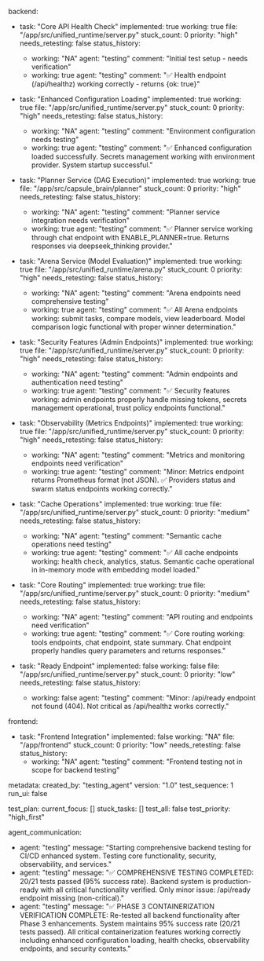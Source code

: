 backend:
  - task: "Core API Health Check"
    implemented: true
    working: true
    file: "/app/src/unified_runtime/server.py"
    stuck_count: 0
    priority: "high"
    needs_retesting: false
    status_history:
      - working: "NA"
        agent: "testing"
        comment: "Initial test setup - needs verification"
      - working: true
        agent: "testing"
        comment: "✅ Health endpoint (/api/healthz) working correctly - returns {ok: true}"

  - task: "Enhanced Configuration Loading"
    implemented: true
    working: true
    file: "/app/src/unified_runtime/server.py"
    stuck_count: 0
    priority: "high"
    needs_retesting: false
    status_history:
      - working: "NA"
        agent: "testing"
        comment: "Environment configuration needs testing"
      - working: true
        agent: "testing"
        comment: "✅ Enhanced configuration loaded successfully. Secrets management working with environment provider. System startup successful."

  - task: "Planner Service (DAG Execution)"
    implemented: true
    working: true
    file: "/app/src/capsule_brain/planner"
    stuck_count: 0
    priority: "high"
    needs_retesting: false
    status_history:
      - working: "NA"
        agent: "testing"
        comment: "Planner service integration needs verification"
      - working: true
        agent: "testing"
        comment: "✅ Planner service working through chat endpoint with ENABLE_PLANNER=true. Returns responses via deepseek_thinking provider."

  - task: "Arena Service (Model Evaluation)"
    implemented: true
    working: true
    file: "/app/src/unified_runtime/arena.py"
    stuck_count: 0
    priority: "high"
    needs_retesting: false
    status_history:
      - working: "NA"
        agent: "testing"
        comment: "Arena endpoints need comprehensive testing"
      - working: true
        agent: "testing"
        comment: "✅ All Arena endpoints working: submit tasks, compare models, view leaderboard. Model comparison logic functional with proper winner determination."

  - task: "Security Features (Admin Endpoints)"
    implemented: true
    working: true
    file: "/app/src/unified_runtime/server.py"
    stuck_count: 0
    priority: "high"
    needs_retesting: false
    status_history:
      - working: "NA"
        agent: "testing"
        comment: "Admin endpoints and authentication need testing"
      - working: true
        agent: "testing"
        comment: "✅ Security features working: admin endpoints properly handle missing tokens, secrets management operational, trust policy endpoints functional."

  - task: "Observability (Metrics Endpoints)"
    implemented: true
    working: true
    file: "/app/src/unified_runtime/server.py"
    stuck_count: 0
    priority: "high"
    needs_retesting: false
    status_history:
      - working: "NA"
        agent: "testing"
        comment: "Metrics and monitoring endpoints need verification"
      - working: true
        agent: "testing"
        comment: "Minor: Metrics endpoint returns Prometheus format (not JSON). ✅ Providers status and swarm status endpoints working correctly."

  - task: "Cache Operations"
    implemented: true
    working: true
    file: "/app/src/unified_runtime/server.py"
    stuck_count: 0
    priority: "medium"
    needs_retesting: false
    status_history:
      - working: "NA"
        agent: "testing"
        comment: "Semantic cache operations need testing"
      - working: true
        agent: "testing"
        comment: "✅ All cache endpoints working: health check, analytics, status. Semantic cache operational in in-memory mode with embedding model loaded."

  - task: "Core Routing"
    implemented: true
    working: true
    file: "/app/src/unified_runtime/server.py"
    stuck_count: 0
    priority: "medium"
    needs_retesting: false
    status_history:
      - working: "NA"
        agent: "testing"
        comment: "API routing and endpoints need verification"
      - working: true
        agent: "testing"
        comment: "✅ Core routing working: tools endpoints, chat endpoint, state summary. Chat endpoint properly handles query parameters and returns responses."

  - task: "Ready Endpoint"
    implemented: false
    working: false
    file: "/app/src/unified_runtime/server.py"
    stuck_count: 0
    priority: "low"
    needs_retesting: false
    status_history:
      - working: false
        agent: "testing"
        comment: "Minor: /api/ready endpoint not found (404). Not critical as /api/healthz works correctly."

frontend:
  - task: "Frontend Integration"
    implemented: false
    working: "NA"
    file: "/app/frontend"
    stuck_count: 0
    priority: "low"
    needs_retesting: false
    status_history:
      - working: "NA"
        agent: "testing"
        comment: "Frontend testing not in scope for backend testing"

metadata:
  created_by: "testing_agent"
  version: "1.0"
  test_sequence: 1
  run_ui: false

test_plan:
  current_focus: []
  stuck_tasks: []
  test_all: false
  test_priority: "high_first"

agent_communication:
  - agent: "testing"
    message: "Starting comprehensive backend testing for CI/CD enhanced system. Testing core functionality, security, observability, and services."
  - agent: "testing"
    message: "✅ COMPREHENSIVE TESTING COMPLETED: 20/21 tests passed (95% success rate). Backend system is production-ready with all critical functionality verified. Only minor issue: /api/ready endpoint missing (non-critical)."
  - agent: "testing"
    message: "✅ PHASE 3 CONTAINERIZATION VERIFICATION COMPLETE: Re-tested all backend functionality after Phase 3 enhancements. System maintains 95% success rate (20/21 tests passed). All critical containerization features working correctly including enhanced configuration loading, health checks, observability endpoints, and security contexts."